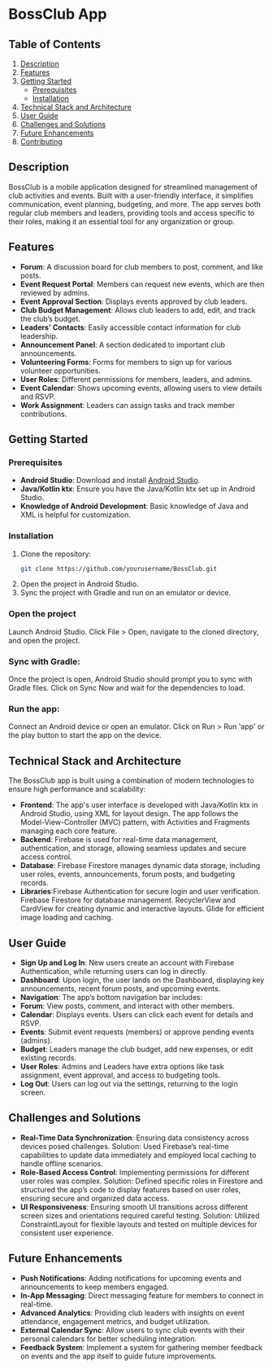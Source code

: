 # BossClub App

## Table of Contents

1. [Description](#description)
2. [Features](#features)
3. [Getting Started](#getting-started)
   - [Prerequisites](#prerequisites)
   - [Installation](#installation)
4. [Technical Stack and Architecture](#technicalstackandarchitecture)
5. [User Guide](#userguide)
6. [Challenges and Solutions](#challengesandsolutions)
7. [Future Enhancements](#futureenhancements)
8. [Contributing](#contributing)

## Description

BossClub is a mobile application designed for streamlined management of club activities and events. Built with a user-friendly interface, it simplifies communication, event planning, budgeting, and more. The app serves both regular club members and leaders, providing tools and access specific to their roles, making it an essential tool for any organization or group.

## Features

- **Forum**: A discussion board for club members to post, comment, and like posts.
- **Event Request Portal**: Members can request new events, which are then reviewed by admins.
- **Event Approval Section**: Displays events approved by club leaders.
- **Club Budget Management**: Allows club leaders to add, edit, and track the club’s budget.
- **Leaders' Contacts**: Easily accessible contact information for club leadership.
- **Announcement Panel**: A section dedicated to important club announcements.
- **Volunteering Forms**: Forms for members to sign up for various volunteer opportunities.
- **User Roles**: Different permissions for members, leaders, and admins.
- **Event Calendar**: Shows upcoming events, allowing users to view details and RSVP.
- **Work Assignment**: Leaders can assign tasks and track member contributions.

## Getting Started

### Prerequisites

- **Android Studio**: Download and install [Android Studio](https://developer.android.com/studio).
- **Java/Kotlin ktx**: Ensure you have the Java/Kotlin ktx set up in Android Studio.
- **Knowledge of Android Development**: Basic knowledge of Java and XML is helpful for customization.

### Installation

1. Clone the repository:
   ```bash
   git clone https://github.com/yourusername/BossClub.git
   ```
2. Open the project in Android Studio.
3. Sync the project with Gradle and run on an emulator or device.

### Open the project

Launch Android Studio.
Click File > Open, navigate to the cloned directory, and open the project.

### Sync with Gradle:

Once the project is open, Android Studio should prompt you to sync with Gradle files.
Click on Sync Now and wait for the dependencies to load.

### Run the app:

Connect an Android device or open an emulator.
Click on Run > Run 'app' or the play button to start the app on the device.

## Technical Stack and Architecture

The BossClub app is built using a combination of modern technologies to ensure high performance and scalability:

- **Frontend**: The app's user interface is developed with Java/Kotlin ktx in Android Studio, using XML for layout design. The app follows the Model-View-Controller (MVC) pattern, with Activities and Fragments managing each core feature.
- **Backend**: Firebase is used for real-time data management, authentication, and storage, allowing seamless updates and secure access control.
- **Database**: Firebase Firestore manages dynamic data storage, including user roles, events, announcements, forum posts, and budgeting records.
- **Libraries**:Firebase Authentication for secure login and user verification.
  Firebase Firestore for database management.
  RecyclerView and CardView for creating dynamic and interactive layouts.
  Glide for efficient image loading and caching.

## User Guide

- **Sign Up and Log In**: New users create an account with Firebase Authentication, while returning users can log in directly.
- **Dashboard**: Upon login, the user lands on the Dashboard, displaying key announcements, recent forum posts, and upcoming events.
- **Navigation**: The app’s bottom navigation bar includes:
- **Forum**: View posts, comment, and interact with other members.
- **Calendar**: Displays events. Users can click each event for details and RSVP.
- **Events**: Submit event requests (members) or approve pending events (admins).
- **Budget**: Leaders manage the club budget, add new expenses, or edit existing records.
- **User Roles**: Admins and Leaders have extra options like task assignment, event approval, and access to budgeting tools.
- **Log Out**: Users can log out via the settings, returning to the login screen.

## Challenges and Solutions

- **Real-Time Data Synchronization**: Ensuring data consistency across devices posed challenges. Solution: Used Firebase’s real-time capabilities to update data immediately and employed local caching to handle offline scenarios.
- **Role-Based Access Control**: Implementing permissions for different user roles was complex. Solution: Defined specific roles in Firestore and structured the app’s code to display features based on user roles, ensuring secure and organized data access.
- **UI Responsiveness**: Ensuring smooth UI transitions across different screen sizes and orientations required careful testing. Solution: Utilized ConstraintLayout for flexible layouts and tested on multiple devices for consistent user experience.

## Future Enhancements

- **Push Notifications**: Adding notifications for upcoming events and announcements to keep members engaged.
- **In-App Messaging**: Direct messaging feature for members to connect in real-time.
- **Advanced Analytics**: Providing club leaders with insights on event attendance, engagement metrics, and budget utilization.
- **External Calendar Sync**: Allow users to sync club events with their personal calendars for better scheduling integration.
- **Feedback System**: Implement a system for gathering member feedback on events and the app itself to guide future improvements.
